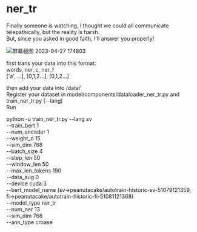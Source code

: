 # ner_tr
Finally someone is watching, I thought we could all communicate telepathically, but the reality is harsh.  
But, since you asked in good faith, I'll answer you properly!


![屏幕截图 2023-04-27 174803](https://user-images.githubusercontent.com/20592128/234916412-d5b3bac4-ec49-4e97-8ccc-19381e64b682.png)

first trans your data into this format:  
words, ner_c, ner_f  
['a', ...], [0,1,2...], [0,1,2...]

then add your data into /data/   
Register your dataset in model/components/dataloader_ner_tr.py and train_ner_tr.py (--lang)  
Run  

python -u train_ner_tr.py 
--lang sv   
--train_bert 1   
--num_encoder 1   
--weight_o 15   
--sim_dim 768   
--batch_size 4   
--step_len 50   
--window_len 50   
--max_len_tokens 190   
--data_aug 0   
--device cuda:3   
--bert_model_name (sv->peanutacake/autotrain-historic-sv-51079121359, fi->peanutacake/autotrain-historic-fi-51081121368)  
--model_type ner_tr   
--num_ner 13   
--sim_dim 768  
--ann_type croase  
